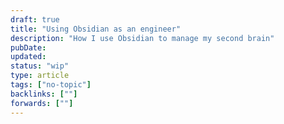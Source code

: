 ```yaml
---
draft: true
title: "Using Obsidian as an engineer"
description: "How I use Obsidian to manage my second brain"
pubDate:
updated:
status: "wip"
type: article
tags: ["no-topic"]
backlinks: [""]
forwards: [""]
---
```

